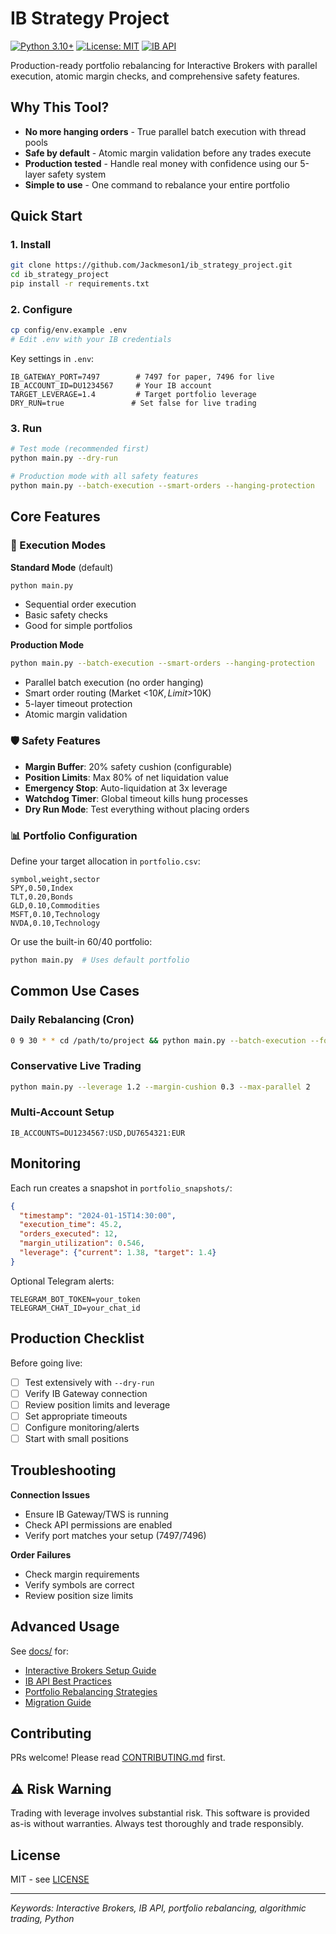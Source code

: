 # IB Strategy Project

[![Python 3.10+](https://img.shields.io/badge/python-3.10+-blue.svg)](https://www.python.org/downloads/) [![License: MIT](https://img.shields.io/badge/License-MIT-yellow.svg)](LICENSE) [![IB API](https://img.shields.io/badge/IB%20API-Compatible-orange.svg)](https://interactivebrokers.github.io/)

Production-ready portfolio rebalancing for Interactive Brokers with parallel execution, atomic margin checks, and comprehensive safety features.

## Why This Tool?

- **No more hanging orders** - True parallel batch execution with thread pools
- **Safe by default** - Atomic margin validation before any trades execute  
- **Production tested** - Handle real money with confidence using our 5-layer safety system
- **Simple to use** - One command to rebalance your entire portfolio

## Quick Start

### 1. Install
```bash
git clone https://github.com/Jackmeson1/ib_strategy_project.git
cd ib_strategy_project
pip install -r requirements.txt
```

### 2. Configure
```bash
cp config/env.example .env
# Edit .env with your IB credentials
```

Key settings in `.env`:
```env
IB_GATEWAY_PORT=7497        # 7497 for paper, 7496 for live
IB_ACCOUNT_ID=DU1234567     # Your IB account
TARGET_LEVERAGE=1.4         # Target portfolio leverage
DRY_RUN=true               # Set false for live trading
```

### 3. Run
```bash
# Test mode (recommended first)
python main.py --dry-run

# Production mode with all safety features
python main.py --batch-execution --smart-orders --hanging-protection
```

## Core Features

### 🚀 Execution Modes

**Standard Mode** (default)
```bash
python main.py
```
- Sequential order execution
- Basic safety checks
- Good for simple portfolios

**Production Mode** 
```bash
python main.py --batch-execution --smart-orders --hanging-protection
```
- Parallel batch execution (no order hanging)
- Smart order routing (Market <$10K, Limit >$10K)
- 5-layer timeout protection
- Atomic margin validation

### 🛡️ Safety Features

- **Margin Buffer**: 20% safety cushion (configurable)
- **Position Limits**: Max 80% of net liquidation value
- **Emergency Stop**: Auto-liquidation at 3x leverage
- **Watchdog Timer**: Global timeout kills hung processes
- **Dry Run Mode**: Test everything without placing orders

### 📊 Portfolio Configuration

Define your target allocation in `portfolio.csv`:
```csv
symbol,weight,sector
SPY,0.50,Index
TLT,0.20,Bonds
GLD,0.10,Commodities
MSFT,0.10,Technology
NVDA,0.10,Technology
```

Or use the built-in 60/40 portfolio:
```bash
python main.py  # Uses default portfolio
```

## Common Use Cases

### Daily Rebalancing (Cron)
```bash
0 9 30 * * cd /path/to/project && python main.py --batch-execution --force
```

### Conservative Live Trading
```bash
python main.py --leverage 1.2 --margin-cushion 0.3 --max-parallel 2
```

### Multi-Account Setup
```env
IB_ACCOUNTS=DU1234567:USD,DU7654321:EUR
```

## Monitoring

Each run creates a snapshot in `portfolio_snapshots/`:
```json
{
  "timestamp": "2024-01-15T14:30:00",
  "execution_time": 45.2,
  "orders_executed": 12,
  "margin_utilization": 0.546,
  "leverage": {"current": 1.38, "target": 1.4}
}
```

Optional Telegram alerts:
```env
TELEGRAM_BOT_TOKEN=your_token
TELEGRAM_CHAT_ID=your_chat_id
```

## Production Checklist

Before going live:
- [ ] Test extensively with `--dry-run`
- [ ] Verify IB Gateway connection
- [ ] Review position limits and leverage
- [ ] Set appropriate timeouts
- [ ] Configure monitoring/alerts
- [ ] Start with small positions

## Troubleshooting

**Connection Issues**
- Ensure IB Gateway/TWS is running
- Check API permissions are enabled
- Verify port matches your setup (7497/7496)

**Order Failures**
- Check margin requirements
- Verify symbols are correct
- Review position size limits

## Advanced Usage

See [docs/](docs/) for:
- [Interactive Brokers Setup Guide](docs/INTERACTIVE_BROKERS_SETUP.md)
- [IB API Best Practices](docs/IB_API_BEST_PRACTICES.md)
- [Portfolio Rebalancing Strategies](docs/PORTFOLIO_REBALANCING_STRATEGIES.md)
- [Migration Guide](docs/MIGRATION.md)

## Contributing

PRs welcome! Please read [CONTRIBUTING.md](CONTRIBUTING.md) first.

## ⚠️ Risk Warning

Trading with leverage involves substantial risk. This software is provided as-is without warranties. Always test thoroughly and trade responsibly.

## License

MIT - see [LICENSE](LICENSE)

---

*Keywords: Interactive Brokers, IB API, portfolio rebalancing, algorithmic trading, Python*
